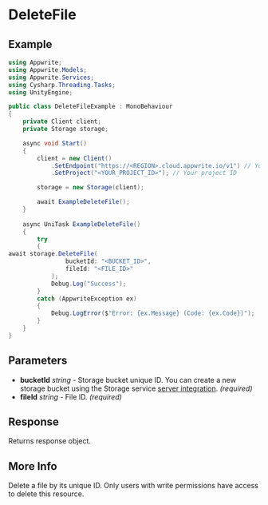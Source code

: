 # DeleteFile

## Example

```csharp
using Appwrite;
using Appwrite.Models;
using Appwrite.Services;
using Cysharp.Threading.Tasks;
using UnityEngine;

public class DeleteFileExample : MonoBehaviour
{
    private Client client;
    private Storage storage;

    async void Start()
    {
        client = new Client()
            .SetEndpoint("https://<REGION>.cloud.appwrite.io/v1") // Your API Endpoint
            .SetProject("<YOUR_PROJECT_ID>"); // Your project ID

        storage = new Storage(client);

        await ExampleDeleteFile();
    }
    
    async UniTask ExampleDeleteFile()
    {
        try
        {
await storage.DeleteFile(
                bucketId: "<BUCKET_ID>",
                fileId: "<FILE_ID>"
            );
            Debug.Log("Success");
        }
        catch (AppwriteException ex)
        {
            Debug.LogError($"Error: {ex.Message} (Code: {ex.Code})");
        }
    }
}
```

## Parameters

- **bucketId** *string* - Storage bucket unique ID. You can create a new storage bucket using the Storage service [server integration](https://appwrite.io/docs/server/storage#createBucket). *(required)* 
- **fileId** *string* - File ID. *(required)* 

## Response

Returns response object.
## More Info

Delete a file by its unique ID. Only users with write permissions have access to delete this resource.

